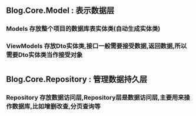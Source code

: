 
## Blog.Core.Model : 表示数据层

### Models 存放整个项目的数据库表实体类(自动生成实体类)

### ViewModels 存放Dto实体类,接口一般需要接受数据,返回数据,所以需要Dto实体类当作接受对象

#

## Blog.Core.Repository : 管理数据持久层

### Repository 存放数据访问层,Repository层是数据访问层,主要用来操作数据库,比如增删改查,分页查询等
